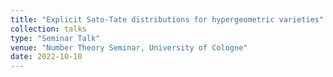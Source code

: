 ```yaml
---
title: "Explicit Sato-Tate distributions for hypergeometric varieties"
collection: talks
type: "Seminar Talk"
venue: "Number Theory Seminar, University of Cologne"
date: 2022-10-10
---
```

